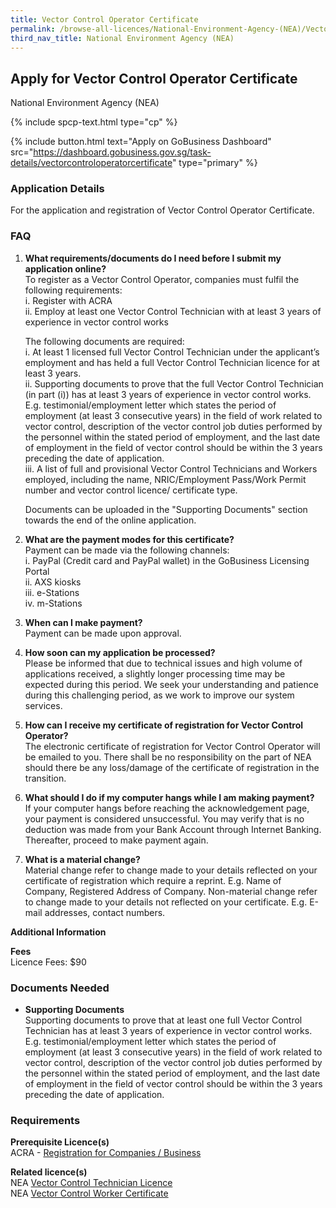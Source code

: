 ```yaml
---
title: Vector Control Operator Certificate
permalink: /browse-all-licences/National-Environment-Agency-(NEA)/Vector-Control-Operator-Certificate
third_nav_title: National Environment Agency (NEA)
---
```


## Apply for Vector Control Operator Certificate

National Environment Agency (NEA)

{% include spcp-text.html type="cp" %}

{% include button.html text="Apply on GoBusiness Dashboard" src="https://dashboard.gobusiness.gov.sg/task-details/vectorcontroloperatorcertificate" type="primary" %}

<H3>Application Details</H3>

<p>For the application and registration of Vector Control Operator Certificate.</p>
<h3>FAQ</h3>
<ol>
<li>
<p><strong>What requirements/documents do I need before I submit my application online?<br></strong>To register as a Vector Control Operator, companies must fulfil the following requirements:<br>i. Register with ACRA<br>ii. Employ at least one Vector Control Technician with at least 3 years of experience in vector control works</p>
<p>The following documents are required:<br>i. At least 1 licensed full Vector Control Technician under the applicant&rsquo;s employment and has held a full Vector Control Technician licence for at least 3 years.<br>ii. Supporting documents to prove that the full Vector Control Technician (in part (i)) has at least 3 years of experience in vector control works. E.g. testimonial/employment letter which states the period of employment (at least 3 consecutive years) in the field of work related to vector control, description of the vector control job duties performed by the personnel within the stated period of employment, and the last date of employment in the field of vector control should be within the 3 years preceding the date of application.<br>iii. A list of full and provisional Vector Control Technicians and Workers employed, including the name, NRIC/Employment Pass/Work Permit number and vector control licence/ certificate type.</p>
<p>Documents can be uploaded in the "Supporting Documents" section towards the end of the online application.</p>
</li>
<li>
<p><strong>What are the payment modes for this certificate?<br></strong>Payment can be made via the following channels:<br>i. PayPal (Credit card and PayPal wallet) in the GoBusiness Licensing Portal<br>ii. AXS kiosks<br>iii. e-Stations<br>iv. m-Stations</p>
</li>
<li>
<p><strong>When can I make payment? </strong><br>Payment can be made upon approval.</p>
</li>
<li>
<p><strong>How soon can my application be processed? </strong><br>Please be informed that due to technical issues and high volume of applications received, a slightly longer processing time may be expected during this period. We seek your understanding and patience during this challenging period, as we work to improve our system services.</p>
</li>
<li>
<p><strong>How can I receive my certificate of registration for Vector Control Operator? </strong><br>The electronic certificate of registration for Vector Control Operator will be emailed to you. There shall be no responsibility on the part of NEA should there be any loss/damage of the certificate of registration in the transition.</p>
</li>
<li>
<p><strong>What should I do if my computer hangs while I am making payment?</strong><br>If your computer hangs before reaching the acknowledgement page, your payment is considered unsuccessful. You may verify that is no deduction was made from your Bank Account through Internet Banking. Thereafter, proceed to make payment again.</p>
</li>
<li>
<p><strong>What is a material change?</strong><br>Material change refer to change made to your details reflected on your certificate of registration which require a reprint. E.g. Name of Company, Registered Address of Company. Non-material change refer to change made to your details not reflected on your certificate. E.g. E-mail addresses, contact numbers.</p>
</li>
</ol>

<strong>Additional Information</strong>

<p><strong>Fees</strong><br>Licence Fees: $90</p>

<H3>Documents Needed</H3>

<ul> 
<li><strong>Supporting Documents</strong><br>Supporting documents to prove that at least one full Vector Control Technician has at least 3 years of experience in vector control works. E.g. testimonial/employment letter which states the period of employment (at least 3 consecutive years) in the field of work related to vector control, description of the vector control job duties performed by the personnel within the stated period of employment, and the last date of employment in the field of vector control should be within the 3 years preceding the date of application.</li> 
</ul>

<H3>Requirements</H3>

<p><strong>Prerequisite Licence(s)</strong><br>ACRA - <a href="https://www.acra.gov.sg/Home/" target="_blank" rel="noopener">Registration for Companies / Business</a></p>
<p><strong>Related licence(s)</strong><br>NEA <a href="https://licence1.business.gov.sg/feportal/web/frontier/eAdvisor?redirection=true&amp;selectedLicenceIds=162" target="_blank" rel="noopener">Vector Control Technician Licence</a><br>NEA <a href="https://licence1.business.gov.sg/feportal/web/frontier/eAdvisor?redirection=true&amp;selectedLicenceIds=164" target="_blank" rel="noopener">Vector Control Worker Certificate</a></p>

